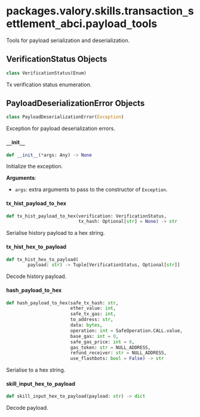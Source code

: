 <a id="packages.valory.skills.transaction_settlement_abci.payload_tools"></a>

# packages.valory.skills.transaction`_`settlement`_`abci.payload`_`tools

Tools for payload serialization and deserialization.

<a id="packages.valory.skills.transaction_settlement_abci.payload_tools.VerificationStatus"></a>

## VerificationStatus Objects

```python
class VerificationStatus(Enum)
```

Tx verification status enumeration.

<a id="packages.valory.skills.transaction_settlement_abci.payload_tools.PayloadDeserializationError"></a>

## PayloadDeserializationError Objects

```python
class PayloadDeserializationError(Exception)
```

Exception for payload deserialization errors.

<a id="packages.valory.skills.transaction_settlement_abci.payload_tools.PayloadDeserializationError.__init__"></a>

#### `__`init`__`

```python
def __init__(*args: Any) -> None
```

Initialize the exception.

**Arguments**:

- `args`: extra arguments to pass to the constructor of `Exception`.

<a id="packages.valory.skills.transaction_settlement_abci.payload_tools.tx_hist_payload_to_hex"></a>

#### tx`_`hist`_`payload`_`to`_`hex

```python
def tx_hist_payload_to_hex(verification: VerificationStatus,
                           tx_hash: Optional[str] = None) -> str
```

Serialise history payload to a hex string.

<a id="packages.valory.skills.transaction_settlement_abci.payload_tools.tx_hist_hex_to_payload"></a>

#### tx`_`hist`_`hex`_`to`_`payload

```python
def tx_hist_hex_to_payload(
        payload: str) -> Tuple[VerificationStatus, Optional[str]]
```

Decode history payload.

<a id="packages.valory.skills.transaction_settlement_abci.payload_tools.hash_payload_to_hex"></a>

#### hash`_`payload`_`to`_`hex

```python
def hash_payload_to_hex(safe_tx_hash: str,
                        ether_value: int,
                        safe_tx_gas: int,
                        to_address: str,
                        data: bytes,
                        operation: int = SafeOperation.CALL.value,
                        base_gas: int = 0,
                        safe_gas_price: int = 0,
                        gas_token: str = NULL_ADDRESS,
                        refund_receiver: str = NULL_ADDRESS,
                        use_flashbots: bool = False) -> str
```

Serialise to a hex string.

<a id="packages.valory.skills.transaction_settlement_abci.payload_tools.skill_input_hex_to_payload"></a>

#### skill`_`input`_`hex`_`to`_`payload

```python
def skill_input_hex_to_payload(payload: str) -> dict
```

Decode payload.

